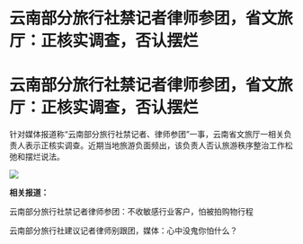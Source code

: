 # 云南部分旅行社禁记者律师参团，省文旅厅：正核实调查，否认摆烂

# 云南部分旅行社禁记者律师参团，省文旅厅：正核实调查，否认摆烂

针对媒体报道称“云南部分旅行社禁记者、律师参团”一事，云南省文旅厅一相关负责人表示正核实调查。近期当地旅游负面频出，该负责人否认旅游秩序整治工作松弛和摆烂说法。

![](https://inews.gtimg.com/news_bt/OO5t_K9BKCzhZ6pn_UreKGV4LwU1hfuDVJleJMKVc46CkAA/1000)

**相关报道：**

云南部分旅行社禁记者律师参团：不收敏感行业客户，怕被拍购物行程

云南部分旅行社建议记者律师别跟团，媒体：心中没鬼你怕什么？


